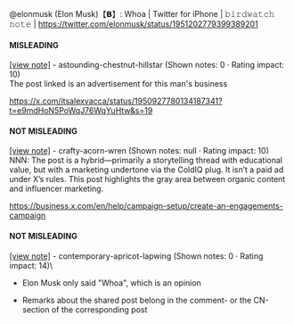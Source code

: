 @elonmusk (Elon Musk)【𝗕】: Whoa | Twitter for iPhone | 𝚋𝚒𝚛𝚍𝚠𝚊𝚝𝚌𝚑 𝚗𝚘𝚝𝚎 | https://twitter.com/elonmusk/status/1951202779399389201

#### MISLEADING

[[view note]](https://x.com/i/birdwatch/n/1951326500407447779) - astounding-chestnut-hillstar (Shown notes: 0 · Rating impact: 10)\
The post linked is an advertisement for this man's business 

https://x.com/itsalexvacca/status/1950927780134187341?t=e9mdHoN5PoWqJ76WqYuHtw&s=19

#### NOT MISLEADING

[[view note]](https://x.com/i/birdwatch/n/1951352086119194953) - crafty-acorn-wren (Shown notes: null · Rating impact: 10)\
NNN: The post is a hybrid—primarily a storytelling thread with educational value, but with a marketing undertone via the ColdIQ plug. It isn’t a paid ad under X’s rules. This post highlights the gray area between organic content and influencer marketing.  

https://business.x.com/en/help/campaign-setup/create-an-engagements-campaign

#### NOT MISLEADING

[[view note]](https://x.com/i/birdwatch/n/1951351071521034596) - contemporary-apricot-lapwing (Shown notes: 0 · Rating impact: 14)\
- Elon Musk only said "Whoa", which is an opinion

- Remarks about the shared post belong in the comment- or the CN-section of the corresponding post
